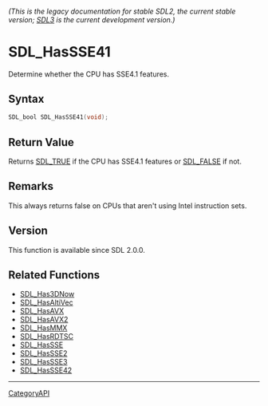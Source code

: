 ###### (This is the legacy documentation for stable SDL2, the current stable version; [SDL3](https://wiki.libsdl.org/SDL3/) is the current development version.)
# SDL_HasSSE41

Determine whether the CPU has SSE4.1 features.

## Syntax

```c
SDL_bool SDL_HasSSE41(void);

```

## Return Value

Returns [SDL_TRUE](SDL_TRUE.md) if the CPU has SSE4.1 features or
[SDL_FALSE](SDL_FALSE.md) if not.

## Remarks

This always returns false on CPUs that aren't using Intel instruction sets.

## Version

This function is available since SDL 2.0.0.

## Related Functions

* [SDL_Has3DNow](SDL_Has3DNow.md)
* [SDL_HasAltiVec](SDL_HasAltiVec.md)
* [SDL_HasAVX](SDL_HasAVX.md)
* [SDL_HasAVX2](SDL_HasAVX2.md)
* [SDL_HasMMX](SDL_HasMMX.md)
* [SDL_HasRDTSC](SDL_HasRDTSC.md)
* [SDL_HasSSE](SDL_HasSSE.md)
* [SDL_HasSSE2](SDL_HasSSE2.md)
* [SDL_HasSSE3](SDL_HasSSE3.md)
* [SDL_HasSSE42](SDL_HasSSE42.md)

----
[CategoryAPI](CategoryAPI.md)
